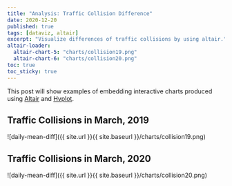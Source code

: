 ```yaml
---
title: "Analysis: Traffic Collision Difference"
date: 2020-12-20
published: true
tags: [dataviz, altair]
excerpt: "Visualize differences of traffic collisions by using altair."
altair-loader:
  altair-chart-5: "charts/collision19.png"
  altair-chart-6: "charts/collision20.png"
toc: true
toc_sticky: true
---
```


This post will show examples of embedding interactive charts produced using [Altair](https://altair-viz.github.io) and [Hvplot](https://hvplot.pyviz.org/).

## Traffic Collisions in March, 2019

![daily-mean-diff]({{ site.url }}{{ site.baseurl }}/charts/collision19.png)

## Traffic Collisions in March, 2020

![daily-mean-diff]({{ site.url }}{{ site.baseurl }}/charts/collision20.png)



